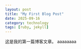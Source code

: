 ```yaml
---
layout: post
title: "My First Blog Post"
date: 2025-09-16
category: technology
tags: [ruby, jekyll]
---
```

这是我的第一篇博客文章。
aaaaaaaa
